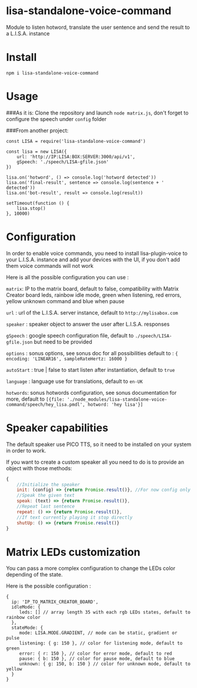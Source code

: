 # lisa-standalone-voice-command
Module to listen hotword, translate the user sentence and send the result to a L.I.S.A. instance

# Install

`npm i lisa-standalone-voice-command` 

# Usage
###As it is:
Clone the repository and launch `node matrix.js`, don't forget to configure the speech under `config` folder

###From another project:
```
const LISA = require('lisa-standalone-voice-command')

const lisa = new LISA({
    url: 'http://IP:LISA:BOX:SERVER:3000/api/v1',
    gSpeech: './speech/LISA-gfile.json'
})

lisa.on('hotword', () => console.log('hotword detected'))
lisa.on('final-result', sentence => console.log(sentence + ' detected'))
lisa.on('bot-result', result => console.log(result))

setTimeout(function () {
    lisa.stop()
}, 10000)
```

# Configuration

In order to enable voice commands, you need to install lisa-plugin-voice to your L.I.S.A. instance and add your devices with the UI, if you don't add them voice commands will not work

Here is all the possible configuration you can use :
 
 `matrix`: IP to the matrix board, default to false, compatibility with Matrix Creator board leds, rainbow idle mode, green when listening, red errors, yellow unknown command and blue when pause
 
 `url` : url of the L.I.S.A. server instance, default to `http://mylisabox.com`
 
 `speaker` : speaker object to answer the user after L.I.S.A. responses
 
 `gSpeech` : google speech configuration file, default to `./speech/LISA-gfile.json` but need to be provided
 
 `options` : sonus options, see sonus doc for all possibilities default to : `{
                 encoding: 'LINEAR16',
                 sampleRateHertz: 16000
             }`
             
 `autoStart` : true | false to start listen after instantiation, default to `true` 
             
 `language` : language use for translations, default to `en-UK`
 
 `hotwords`: sonus hotwords configuration, see sonus documentation for more, default to `[{file: './node_modules/lisa-standalone-voice-command/speech/hey_lisa.pmdl', hotword: 'hey lisa'}]`

# Speaker capabilities
The default speaker use PICO TTS, so it need to be installed on your system in order to work.

If you want to create a custom speaker all you need to do is to provide an object with those methods: 
```js 
{
    //Initialize the speaker
    init: (config) => {return Promise.result()}, //For now config only have the 'language' field
    //Speak the given text
    speak: (text) => {return Promise.result()},
    //Repeat last sentence
    repeat: () => {return Promise.result()},
    //If text currently playing it stop directly
    shutUp: () => {return Promise.result()}
}
```

# Matrix LEDs customization

You can pass a more complex configuration to change the LEDs color depending of the state.

Here is the possible configuration :
```
{
  ip: 'IP_TO_MATRIX_CREATOR_BOARD',
  idleMode: {
     leds: [] // array length 35 with each rgb LEDs states, default to rainbow color
  },
  stateMode: {
     mode: LISA.MODE.GRADIENT, // mode can be static, gradient or pulse
     listening: { g: 150 }, // color for listening mode, default to green
     error: { r: 150 }, // color for error mode, default to red
     pause: { b: 150 }, // color for pause mode, default to blue
     unknown: { g: 150, b: 150 } // color for unknown mode, default to yellow
  }
}
```
